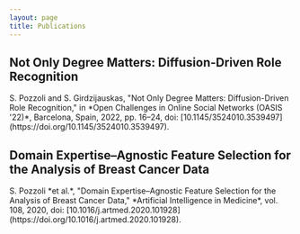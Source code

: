 ```yaml
---
layout: page
title: Publications
---
```


## Not Only Degree Matters: Diffusion-Driven Role Recognition

<div class="callout">
  S. Pozzoli and S. Girdzijauskas, "Not Only Degree Matters: Diffusion-Driven Role Recognition," in *Open Challenges in Online Social Networks (OASIS &apos;22)*, Barcelona, Spain, 2022, pp. 16&ndash;24, doi: [10.1145/3524010.3539497](https://doi.org/10.1145/3524010.3539497).
<div>

## Domain Expertise&ndash;Agnostic Feature Selection for the Analysis of Breast Cancer Data

<div class="callout">
  S. Pozzoli *et al.*, "Domain Expertise&ndash;Agnostic Feature Selection for the Analysis of Breast Cancer Data," *Artificial Intelligence in Medicine*, vol. 108, 2020, doi: [10.1016/j.artmed.2020.101928](https://doi.org/10.1016/j.artmed.2020.101928).
</div>
